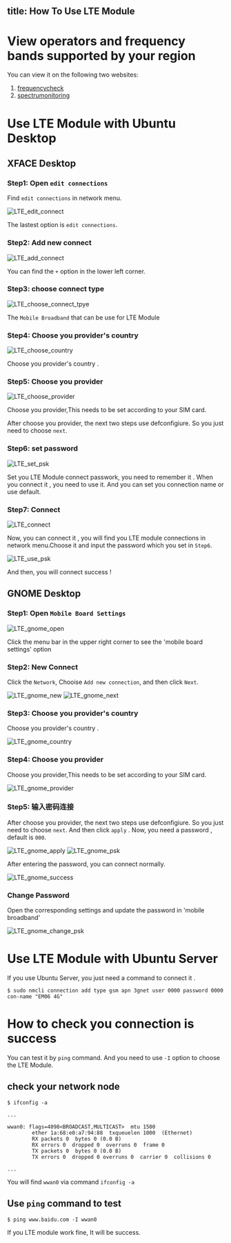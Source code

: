 title: How To Use LTE Module
---

# View operators and frequency bands supported by your region

You can view it on the following two websites:

1. [frequencycheck](https://www.frequencycheck.com/carriers)
2. [spectrumonitoring](https://www.spectrummonitoring.com/frequencies/)

# Use LTE Module with Ubuntu Desktop

## XFACE Desktop

### Step1: Open `edit connections`

Find `edit connections` in network menu.

![LTE_edit_connect](/images/vim3/LTE_edit_connect.png)

The lastest option is `edit connections`.

### Step2: Add new connect

![LTE_add_connect](/images/vim3/LTE_add_connect.png)

You can find the `+` option in the lower left corner.

### Step3: choose connect type

![LTE_choose_connect_tpye](/images/vim3/LTE_choose_connect_tpye.png)

The `Mobile Broadband` that can be use for LTE Module

### Step4: Choose you provider's country 

![LTE_choose_country](/images/vim3/LTE_choose_country.png)

Choose you provider's country . 

### Step5: Choose you provider 

![LTE_choose_provider](/images/vim3/LTE_choose_provider.png)

Choose you provider,This needs to be set according to your SIM card.

After choose you provider, the next two steps use defconfigiure. So you just need to choose `next`.

### Step6: set password
![LTE_set_psk](/images/vim3/LTE_set_psk.png)

Set you LTE Module connect passwork, you need to remember it . When you connect it , you need to use it.
And you can set you connection name or use default.

### Step7: Connect 

![LTE_connect](/images/vim3/LTE_connect.png)

Now, you can connect it , you will find you LTE module connections in network menu.Choose it and input the password which you set in `Step6`.

![LTE_use_psk](/images/vim3/LTE_use_psk.png)

And then, you will connect success !

## GNOME Desktop

### Step1: Open `Mobile Board Settings`

![LTE_gnome_open](/images/vim3/LTE_gnome_open.png)

Click the menu bar in the upper right corner to see the 'mobile board settings' option

### Step2: New Connect

Click the `Network`, Chooise `Add new connection`, and then click `Next`.

![LTE_gnome_new](/images/vim3/LTE_gnome_new.png)
![LTE_gnome_next](/images/vim3/LTE_gnome_next.png)

### Step3: Choose you provider's country

Choose you provider's country . 

![LTE_gnome_country](/images/vim3/LTE_gnome_country.png)

### Step4: Choose you provider

Choose you provider,This needs to be set according to your SIM card.

![LTE_gnome_provider](/images/vim3/LTE_gnome_provider.png)
### Step5: 输入密码连接

After choose you provider, the next two steps use defconfigiure. So you just need to choose `next`. And then click `apply` . Now, you need a password , default is `000`.

![LTE_gnome_apply](/images/vim3/LTE_gnome_apply.png)
![LTE_gnome_psk](/images/vim3/LTE_gnome_psk.png)

After entering the password, you can connect normally.

![LTE_gnome_success](/images/vim3/LTE_gnome_success.png)

### Change Password

Open the corresponding settings and update the password in 'mobile broadband'

![LTE_gnome_change_psk](/images/vim3/LTE_gnome_change_psk.png)


# Use LTE Module with Ubuntu Server

If you use Ubuntu Server, you just need a command to connect it .

```
$ sudo nmcli connection add type gsm apn 3gnet user 0000 password 0000 con-name "EM06 4G"

```

# How to check  you connection is success

You can test it by `ping` command. And you need to use `-I` option to choose the LTE Module.


## check your network node
```
$ ifconfig -a

...

wwan0: flags=4098<BROADCAST,MULTICAST>  mtu 1500
        ether 1a:68:e0:a7:94:88  txqueuelen 1000  (Ethernet)
        RX packets 0  bytes 0 (0.0 B)
        RX errors 0  dropped 0  overruns 0  frame 0
        TX packets 0  bytes 0 (0.0 B)
        TX errors 0  dropped 0 overruns 0  carrier 0  collisions 0

...
```

You will find `wwan0` via command `ifconfig -a`


## Use `ping` command to test

```
$ ping www.baidu.com -I wwan0
```
If you LTE module work fine, It will be success.


